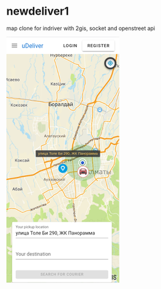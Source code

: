 # newdeliver1

map clone for indriver with 2gis, socket and openstreet api

![alt text](https://github.com/Newrichman/v1-udeliver/blob/master/2gisdata/main.png)
